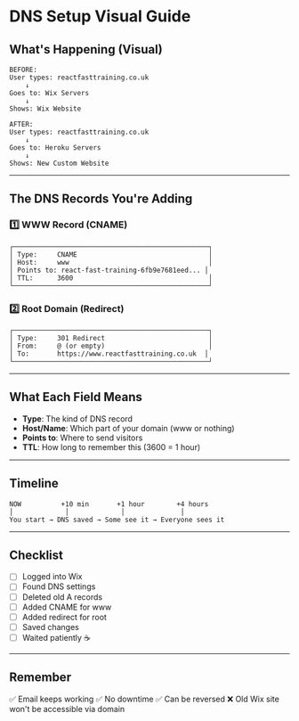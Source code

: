 # DNS Setup Visual Guide

## What's Happening (Visual)

```
BEFORE:
User types: reactfasttraining.co.uk
    ↓
Goes to: Wix Servers
    ↓
Shows: Wix Website

AFTER:
User types: reactfasttraining.co.uk
    ↓
Goes to: Heroku Servers
    ↓
Shows: New Custom Website
```

---

## The DNS Records You're Adding

### 1️⃣ WWW Record (CNAME)
```
┌─────────────────────────────────────────────────┐
│ Type:     CNAME                                 │
│ Host:     www                                   │
│ Points to: react-fast-training-6fb9e7681eed... │
│ TTL:      3600                                  │
└─────────────────────────────────────────────────┘
```

### 2️⃣ Root Domain (Redirect)
```
┌─────────────────────────────────────────────────┐
│ Type:     301 Redirect                          │
│ From:     @ (or empty)                          │
│ To:       https://www.reactfasttraining.co.uk  │
└─────────────────────────────────────────────────┘
```

---

## What Each Field Means

- **Type**: The kind of DNS record
- **Host/Name**: Which part of your domain (www or nothing)
- **Points to**: Where to send visitors
- **TTL**: How long to remember this (3600 = 1 hour)

---

## Timeline

```
NOW          +10 min       +1 hour        +4 hours
│             │             │              │
You start → DNS saved → Some see it → Everyone sees it
```

---

## Checklist

- [ ] Logged into Wix
- [ ] Found DNS settings
- [ ] Deleted old A records
- [ ] Added CNAME for www
- [ ] Added redirect for root
- [ ] Saved changes
- [ ] Waited patiently ☕

---

## Remember

✅ Email keeps working
✅ No downtime
✅ Can be reversed
❌ Old Wix site won't be accessible via domain